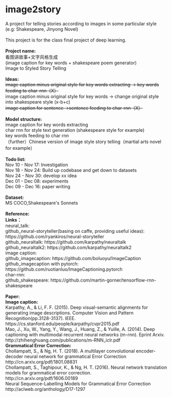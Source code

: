 # image2story

<div>A project for telling stories according to images in some particular style (e.g: Shakespeare, Jinyong Novel)</div><div><br></div><div>This project is for the class final project of deep learning.</div><div><br></div><div><b>Project name:</b></div><div><div>看图讲故事+文字风格生成</div><div>(image caption for key words + shakespeare poem generator)</div><div>Image to Styled Story Telling</div><div><br></div><div><div><b>Ideas:</b></div><div><strike>image caption minus original style for key words extracting -&gt; key words feeding to char-rnn（X）</strike></div><div>image caption minus original style for key words -&gt; change original style into shakespeare style (x-b+c)</div><div><strike>image caption for sentence -&gt;sentence feeding to char-rnn（X）</strike></div></div><div><br></div><div><div><b>Model structure:</b></div><div>image caption for key words extracting</div><div>char rnn for style text generation (shakespeare style for example)</div><div>key words feeding to char rnn</div><div>（further）Chinese version of image style story telling（martial arts novel for example）</div></div><div><br></div><div><div><b>Todo list:</b></div><div>Nov 10 - Nov 17: Investigation</div><div>Nov 18 - Nov 24: Build up codebase and get down to datasets</div><div>Nov 24 - Nov 30: develop xx idea</div><div>Dec 01 - Dec 08: experiments</div><div>Dec 09 - Dec 16: paper writing</div></div><div><br></div><div><div><b>Dataset:</b></div><div>MS COCO,Shakespeare's Sonnets&nbsp;</div></div><div><br></div><b></b></div><div><b>Reference:</b></div><div><div><b>Links：</b></div><div>neural_talk:</div><div>github_neural-storyteller(basing on caffe, providing useful ideas): https://github.com/ryankiros/neural-storyteller</div><div>github_neuraltalk: https://github.com/karpathy/neuraltalk</div><div>github_neuraltalk2: https://github.com/karpathy/neuraltalk2</div><div>image caption:</div><div>github_imagecaption: https://github.com/boluoyu/ImageCaption</div><div>github_imagecaption with pytorch: https://github.com/ruotianluo/ImageCaptioning.pytorch</div><div>char-rnn:</div><div>github_shakespeare: https://github.com/martin-gorner/tensorflow-rnn-shakespeare</div><div><br></div><div><b>Paper:</b></div><div><div style=""><b>Image caption:</b></div></div><div>Karpathy, A., &amp; Li, F. F. (2015). Deep visual-semantic alignments for generating image descriptions. Computer Vision and Pattern Recognition(pp.3128-3137). IEEE. https://cs.stanford.edu/people/karpathy/cvpr2015.pdf</div><div>Mao, J., Xu, W., Yang, Y., Wang, J., Huang, Z., &amp; Yuille, A. (2014). Deep captioning with multimodal recurrent neural networks (m-rnn). Eprint Arxiv. http://zhihenghuang.com/publications/m-RNN_iclr.pdf</div></div><div><div><b>Grammatical Error Correction:</b></div><div>Chollampatt, S., &amp; Ng, H. T. (2018). A multilayer convolutional encoder-decoder neural network for grammatical Error Correction</div><div>http://cn.arxiv.org/pdf/1801.08831</div><div>Chollampatt, S., Taghipour, K., &amp; Ng, H. T. (2016). Neural network translation models for grammatical error correction.</div><div>http://cn.arxiv.org/pdf/1606.00189</div><div>Neural Sequence-Labelling Models for Grammatical Error Correction</div><div>http://aclweb.org/anthology/D17-1297</div></div>
